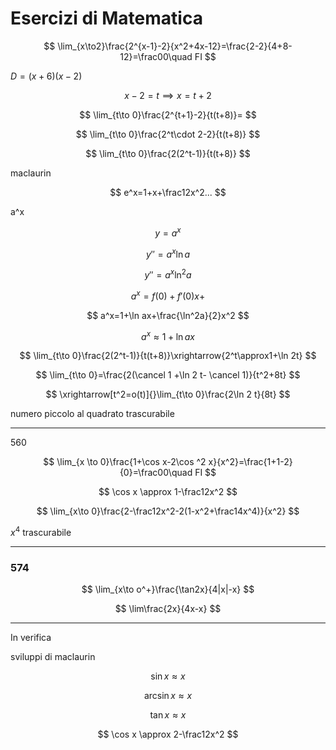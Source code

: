 # Esercizi di Matematica

$$
\lim_{x\to2}\frac{2^{x-1}-2}{x^2+4x-12}=\frac{2-2}{4+8-12}=\frac00\quad FI
$$

$D=(x+6)(x-2)$

$$
x-2=t\implies x=t+2
$$


$$
\lim_{t\to 0}\frac{2^{t+1}-2}{t(t+8)}=
$$

$$
\lim_{t\to 0}\frac{2^t\cdot 2-2}{t(t+8)}
$$

$$
\lim_{t\to 0}\frac{2(2^t-1)}{t(t+8)}
$$

maclaurin


$$
e^x=1+x+\frac12x^2...
$$


a^x


$$
y=a^x
$$


$$
y''=a^x\ln a
$$

$$
y''=a^x\ln^2a
$$


$$
a^x=f(0)+f'(0)x+
$$


$$
a^x=1+\ln ax+\frac{\ln^2a}{2}x^2
$$

$$
a^x\approx1+\ln ax
$$



$$
\lim_{t\to 0}\frac{2(2^t-1)}{t(t+8)}\xrightarrow{2^t\approx1+\ln 2t}
$$

$$
\lim_{t\to 0}=\frac{2(\cancel 1 +\ln 2 t- \cancel 1)}{t^2+8t}
$$


$$
\xrightarrow[t^2=o(t)]{}\lim_{t\to 0}\frac{2\ln 2 t}{8t}
$$


numero piccolo al quadrato trascurabile



-----
560

$$
\lim_{x \to 0}\frac{1+\cos x-2\cos ^2 x}{x^2}=\frac{1+1-2}{0}=\frac00\quad FI
$$

$$
\cos x \approx 1-\frac12x^2
$$

$$
\lim_{x\to 0}\frac{2-\frac12x^2-2(1-x^2+\frac14x^4)}{x^2}
$$

$x^4$ trascurabile


---


### 574


$$
\lim_{x\to o^+}\frac{\tan2x}{4|x|-x}
$$

$$
\lim\frac{2x}{4x-x}
$$


---

In verifica

sviluppi di maclaurin


$$
\sin x \approx x
$$

$$
\arcsin x \approx x
$$


$$
\tan x \approx  x
$$

$$
\cos x \approx 2-\frac12x^2
$$
<!--stackedit_data:
eyJoaXN0b3J5IjpbNzYzMzA2Njc0LC01MzM4MTk0MzMsLTc3MT
E3OTM2NV19
-->
